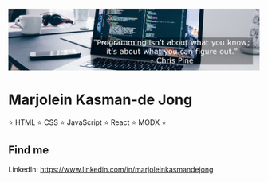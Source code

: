 ![Programming quote](https://github.com/Marjolein-Kasman-de-Jong/Marjolein-Kasman-de-Jong/blob/main/Profile_Header.jpg)

# Marjolein Kasman-de Jong

⭐️ HTML ⭐️ CSS ⭐️ JavaScript ⭐️ React ⭐️ MODX ⭐️

## Find me

LinkedIn: https://www.linkedin.com/in/marjoleinkasmandejong
